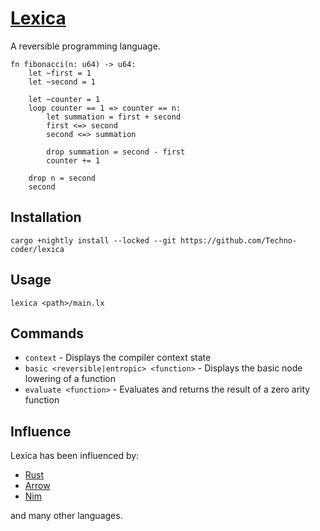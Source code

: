 # [Lexica](https://technocoder.gitbook.io/lexica/)
A reversible programming language.

```
fn fibonacci(n: u64) -> u64:
	let ~first = 1
	let ~second = 1

	let ~counter = 1
	loop counter == 1 => counter == n:
		let summation = first + second
		first <=> second
		second <=> summation

		drop summation = second - first
		counter += 1

	drop n = second
	second
```

## Installation
```
cargo +nightly install --locked --git https://github.com/Techno-coder/lexica
```

## Usage
```
lexica <path>/main.lx
```

## Commands
* `context` - Displays the compiler context state
* `basic <reversible|entropic> <function>` - Displays the basic node lowering of a function
* `evaluate <function>` - Evaluates and returns the result of a zero arity function

## Influence
Lexica has been influenced by:
- [Rust](https://github.com/rust-lang/rust)
- [Arrow](https://etd.ohiolink.edu/!etd.send_file?accession=oberlin1443226400)
- [Nim](https://nim-lang.org)

and many other languages.
